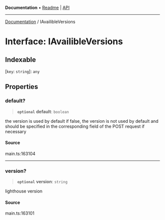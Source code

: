 **Documentation** • [Readme](../README.md) \| [API](../globals.md)

***

[Documentation](../README.md) / IAvailibleVersions

# Interface: IAvailibleVersions

## Indexable

 \[`key`: `string`\]: `any`

## Properties

### default?

> **`optional`** **default**: `boolean`

the version is used by default
if false, the version is not used by default and should be specified in the corresponding field of the POST request if necessary

#### Source

main.ts:163104

***

### version?

> **`optional`** **version**: `string`

lighthouse version

#### Source

main.ts:163101

